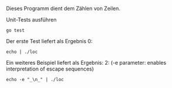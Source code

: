 Dieses Programm dient dem Zählen von Zeilen.

Unit-Tests ausführen
```
go test
```

Der erste Test liefert als Ergebnis 0:
```
echo | ./loc 
```

Ein weiteres Beispiel liefert als Ergebnis: 2:
(-e parameter: enables interpretation of escape sequences)
```
echo -e "_\n_" | ./loc 
```
